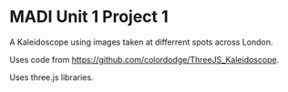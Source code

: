 # MADI Unit 1 Project 1

A Kaleidoscope using images taken at differrent spots across London.

Uses code from https://github.com/colordodge/ThreeJS_Kaleidoscope.

Uses three.js libraries.
